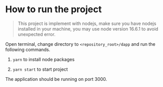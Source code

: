 # How to run the project

> This project is implement with nodejs, make sure you have nodejs installed in your machine, you may use node version 16.6.1 to avoid unexpected error.

Open terminal, change directory to `<repository_root>/dapp` and run the following commands.

1. `yarn` to install node packages

2. `yarn start` to start project

The application should be running on port 3000.